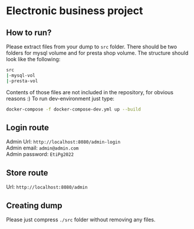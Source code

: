 # Electronic business project

## How to run?
Please extract files from your dump to `src` folder. There should be two folders for mysql volume and for presta shop volume. The structure should look like the following: 
```sh
src
|-mysql-vol
|-presta-vol
```
Contents of those files are not included in the repository, for obvious reasons :) To run dev-environment just type:

```sh
docker-compose -f docker-compose-dev.yml up --build
```

## Login route
Admin Url: `http://localhost:8080/admin-login` \
Admin email: `admin@admin.com`  \
Admin password: `EtiPg2022`

## Store route
Url: `http://localhost:8080/admin`

## Creating dump
Please just compress `./src` folder without removing any files.
